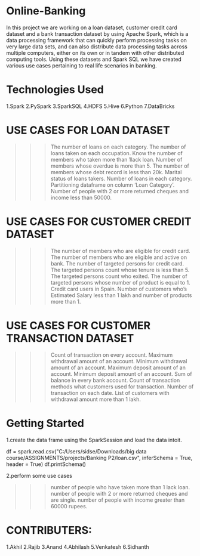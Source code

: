 # Online-Banking
In this project we are working on a loan dataset, customer credit card dataset and a bank transaction dataset by using Apache Spark, which is a data processing framework that can quickly perform processing tasks on very large data sets, and can also distribute data processing tasks across multiple computers, either on its own or in tandem with other distributed computing tools. Using these datasets and Spark SQL we have created various use cases pertaining to real life scenarios in banking.

# Technologies Used
1.Spark
2.PySpark
3.SparkSQL
4.HDFS
5.Hive
6.Python
7.DataBricks

# USE CASES FOR LOAN DATASET
>>>The number of loans on each category.
>>>The number of loans taken on each occupation.
>>>Know the number of members who taken more than 1lack loan.
>>>Number of members whose overdue is more than 5.
>>>The number of members whose debt record is less than 20k.
>>>Marital status of loans takers.
>>>Number of loans in each category.
>>>Partitioning dataframe on column ‘Loan Category’.
>>>Number of people with 2 or more returned cheques and income less than 50000.

# USE CASES FOR CUSTOMER CREDIT DATASET

>>>The number of members who are eligible for credit card.
>>>The number of members who are eligible and active on bank.
>>>The number of targeted persons for credit card.
>>>The targeted persons count whose tenure is less than 5.
>>>The targeted persons count who exited.
>>>The number of targeted persons whose number of product is equal to 1.
>>>Credit card users in Spain.
>>>Number of customers who’s Estimated Salary less than 1 lakh and number of products more than 1.

# USE CASES FOR CUSTOMER TRANSACTION DATASET

>>>Count of transaction on every account.
>>>Maximum withdrawal amount of an account.
>>>Minimum withdrawal amount of an account.
>>>Maximum deposit amount of an account.
>>>Minimum deposit amount of an account.
>>>Sum of balance in every bank account.
>>>Count of transaction methods what customers used for transaction.
>>>Number of transaction on each date.
>>>List of customers with withdrawal amount more than 1 lakh.

# Getting Started
1.create the data frame using the SparkSession and load the data intoit.

df = spark.read.csv("C:/Users/sidse/Downloads/big data course/ASSIGNMENTS/projects/Banking P2/loan.csv", inferSchema = True, header = True)
df.printSchema()

2.perform some use cases
>>>number of people who have taken more than 1 lack loan.
>>>number of people with 2 or more returned cheques and are single.
>>>number of people with income greater than 60000 rupees.


# CONTRIBUTERS:
1.Akhil
2.Rajib
3.Anand
4.Abhilash
5.Venkatesh
6.Sidhanth
